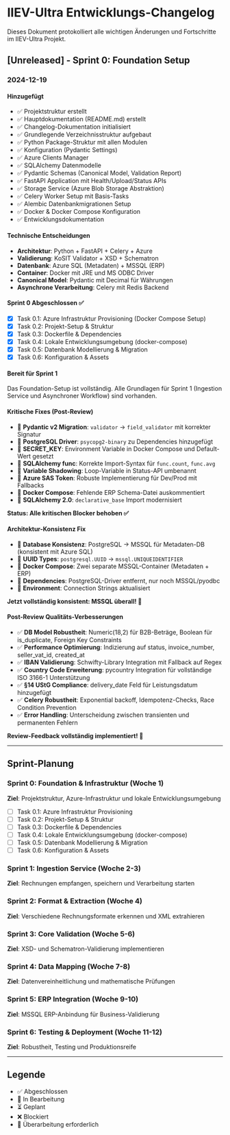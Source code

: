# IIEV-Ultra Entwicklungs-Changelog

Dieses Dokument protokolliert alle wichtigen Änderungen und Fortschritte im IIEV-Ultra Projekt.

## [Unreleased] - Sprint 0: Foundation Setup

### 2024-12-19

#### Hinzugefügt
- ✅ Projektstruktur erstellt
- ✅ Hauptdokumentation (README.md) erstellt
- ✅ Changelog-Dokumentation initialisiert
- ✅ Grundlegende Verzeichnisstruktur aufgebaut
- ✅ Python Package-Struktur mit allen Modulen
- ✅ Konfiguration (Pydantic Settings)
- ✅ Azure Clients Manager
- ✅ SQLAlchemy Datenmodelle
- ✅ Pydantic Schemas (Canonical Model, Validation Report)
- ✅ FastAPI Application mit Health/Upload/Status APIs
- ✅ Storage Service (Azure Blob Storage Abstraktion)
- ✅ Celery Worker Setup mit Basis-Tasks
- ✅ Alembic Datenbankmigrationen Setup
- ✅ Docker & Docker Compose Konfiguration
- ✅ Entwicklungsdokumentation

#### Technische Entscheidungen
- **Architektur**: Python + FastAPI + Celery + Azure
- **Validierung**: KoSIT Validator + XSD + Schematron
- **Datenbank**: Azure SQL (Metadaten) + MSSQL (ERP)
- **Container**: Docker mit JRE und MS ODBC Driver
- **Canonical Model**: Pydantic mit Decimal für Währungen
- **Asynchrone Verarbeitung**: Celery mit Redis Backend

#### Sprint 0 Abgeschlossen ✅
- [x] Task 0.1: Azure Infrastruktur Provisioning (Docker Compose Setup)
- [x] Task 0.2: Projekt-Setup & Struktur
- [x] Task 0.3: Dockerfile & Dependencies
- [x] Task 0.4: Lokale Entwicklungsumgebung (docker-compose)
- [x] Task 0.5: Datenbank Modellierung & Migration
- [x] Task 0.6: Konfiguration & Assets

#### Bereit für Sprint 1
Das Foundation-Setup ist vollständig. Alle Grundlagen für Sprint 1 (Ingestion Service und Asynchroner Workflow) sind vorhanden.

#### Kritische Fixes (Post-Review)
- 🔧 **Pydantic v2 Migration**: `validator` → `field_validator` mit korrekter Signatur
- 🔧 **PostgreSQL Driver**: `psycopg2-binary` zu Dependencies hinzugefügt
- 🔧 **SECRET_KEY**: Environment Variable in Docker Compose und Default-Wert gesetzt
- 🔧 **SQLAlchemy func**: Korrekte Import-Syntax für `func.count`, `func.avg`
- 🔧 **Variable Shadowing**: Loop-Variable in Status-API umbenannt
- 🔧 **Azure SAS Token**: Robuste Implementierung für Dev/Prod mit Fallbacks
- 🔧 **Docker Compose**: Fehlende ERP Schema-Datei auskommentiert
- 🔧 **SQLAlchemy 2.0**: `declarative_base` Import modernisiert

**Status: Alle kritischen Blocker behoben ✅**

#### Architektur-Konsistenz Fix
- 🔧 **Database Konsistenz**: PostgreSQL → MSSQL für Metadaten-DB (konsistent mit Azure SQL)
- 🔧 **UUID Types**: `postgresql.UUID` → `mssql.UNIQUEIDENTIFIER` 
- 🔧 **Docker Compose**: Zwei separate MSSQL-Container (Metadaten + ERP)
- 🔧 **Dependencies**: PostgreSQL-Driver entfernt, nur noch MSSQL/pyodbc
- 🔧 **Environment**: Connection Strings aktualisiert

**Jetzt vollständig konsistent: MSSQL überall! 🎯**

#### Post-Review Qualitäts-Verbesserungen
- ✅ **DB Model Robustheit**: Numeric(18,2) für B2B-Beträge, Boolean für is_duplicate, Foreign Key Constraints
- ✅ **Performance Optimierung**: Indizierung auf status, invoice_number, seller_vat_id, created_at
- ✅ **IBAN Validierung**: Schwifty-Library Integration mit Fallback auf Regex
- ✅ **Country Code Erweiterung**: pycountry Integration für vollständige ISO 3166-1 Unterstützung
- ✅ **§14 UStG Compliance**: delivery_date Feld für Leistungsdatum hinzugefügt
- ✅ **Celery Robustheit**: Exponential backoff, Idempotenz-Checks, Race Condition Prevention
- ✅ **Error Handling**: Unterscheidung zwischen transienten und permanenten Fehlern

**Review-Feedback vollständig implementiert! 🚀**

---

## Sprint-Planung

### Sprint 0: Foundation & Infrastruktur (Woche 1)
**Ziel**: Projektstruktur, Azure-Infrastruktur und lokale Entwicklungsumgebung

- [ ] Task 0.1: Azure Infrastruktur Provisioning
- [ ] Task 0.2: Projekt-Setup & Struktur  
- [ ] Task 0.3: Dockerfile & Dependencies
- [ ] Task 0.4: Lokale Entwicklungsumgebung (docker-compose)
- [ ] Task 0.5: Datenbank Modellierung & Migration
- [ ] Task 0.6: Konfiguration & Assets

### Sprint 1: Ingestion Service (Woche 2-3)
**Ziel**: Rechnungen empfangen, speichern und Verarbeitung starten

### Sprint 2: Format & Extraction (Woche 4)
**Ziel**: Verschiedene Rechnungsformate erkennen und XML extrahieren

### Sprint 3: Core Validation (Woche 5-6)
**Ziel**: XSD- und Schematron-Validierung implementieren

### Sprint 4: Data Mapping (Woche 7-8)
**Ziel**: Datenvereinheitlichung und mathematische Prüfungen

### Sprint 5: ERP Integration (Woche 9-10)
**Ziel**: MSSQL ERP-Anbindung für Business-Validierung

### Sprint 6: Testing & Deployment (Woche 11-12)
**Ziel**: Robustheit, Testing und Produktionsreife

---

## Legende
- ✅ Abgeschlossen
- 🚧 In Bearbeitung  
- ⏳ Geplant
- ❌ Blockiert
- 🔄 Überarbeitung erforderlich
